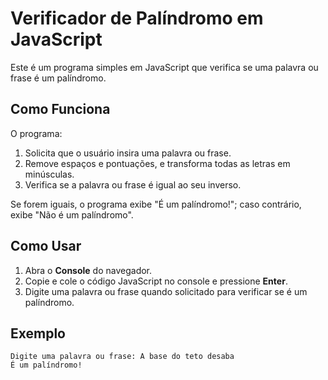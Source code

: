 # Verificador de Palíndromo em JavaScript

Este é um programa simples em JavaScript que verifica se uma palavra ou frase é um palíndromo.

## Como Funciona

O programa:
1. Solicita que o usuário insira uma palavra ou frase.
2. Remove espaços e pontuações, e transforma todas as letras em minúsculas.
3. Verifica se a palavra ou frase é igual ao seu inverso.

Se forem iguais, o programa exibe "É um palíndromo!"; caso contrário, exibe "Não é um palíndromo".

## Como Usar

1. Abra o **Console** do navegador.
2. Copie e cole o código JavaScript no console e pressione **Enter**.
3. Digite uma palavra ou frase quando solicitado para verificar se é um palíndromo.

## Exemplo

```plaintext
Digite uma palavra ou frase: A base do teto desaba
É um palíndromo!
